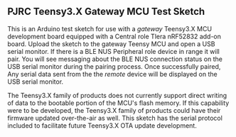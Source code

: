 ## PJRC Teensy3.X Gateway MCU Test Sketch

This is an Arduino test sketch for use with a *gateway* Teensy3.X MCU development board equipped with a Central role Tlera nRF52832 add-on board. Upload the sketch to the gateway Teensy MCU and open a USB serial monitor. If there is a BLE NUS Peripheral role device in range it will pair. You will see messaging about the BLE NUS connection status on the USB serial monitor during the pairing process. Once successfully paired, Any serial data sent from the the *remote* device will be displayed on the USB serial monitor.

The Teensy3.X family of products does not currently support direct writing of data to the bootable portion of the MCU's flash memory. If this capability were to be developed, the Teensy3.X family of products could have their firmware updated over-the-air as well. This sketch has the serial protocol included to facilitate future Teensy3.X OTA update development.
